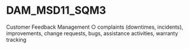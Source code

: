# DAM_MSD11_SQM3
Customer Feedback Management ○ complaints (downtimes, incidents), improvements, change requests,  bugs, assistance activities, warranty tracking
